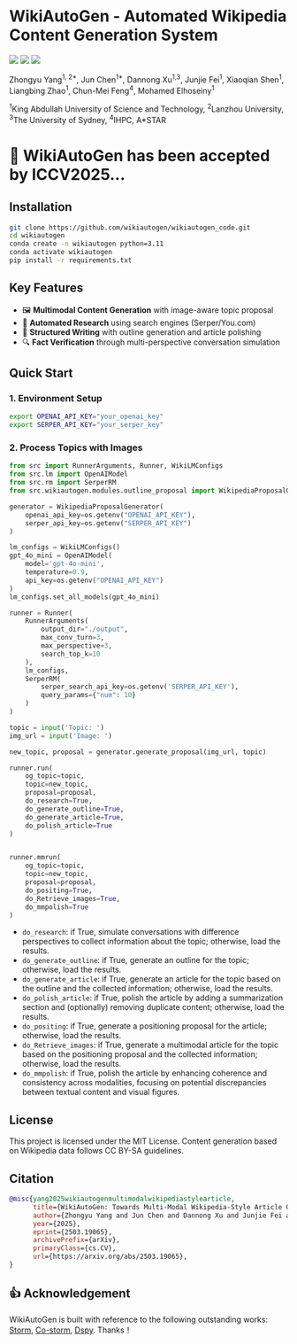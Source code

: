 # WikiAutoGen - Automated Wikipedia Content Generation System
<a href='https://wikiautogen.github.io/'><img src='https://img.shields.io/badge/Project-Page-Green'></a> <a href='https://arxiv.org/abs/'><img src='https://img.shields.io/badge/Paper-Arxiv-red'></a> 
<a href='https://wikiautogen.github.io/WikiAutoGen/'><img src='https://img.shields.io/badge/Paper-Example-blue'></a> 

Zhongyu Yang<sup>1, 2*</sup>, Jun Chen<sup>1*</sup>, Dannong Xu<sup>1,3</sup>, Junjie Fei<sup>1</sup>, Xiaoqian Shen<sup>1</sup>, Liangbing Zhao<sup>1</sup>, Chun-Mei Feng<sup>4</sup>, Mohamed Elhoseiny<sup>1</sup>

<sup>1</sup>King Abdullah University of Science and Technology, 
<sup>2</sup>Lanzhou University, 
<sup>3</sup>The University of Sydney, 
<sup>4</sup>IHPC, A*STAR

# 👀 WikiAutoGen has been accepted by ICCV2025...

## Installation

```bash
git clone https://github.com/wikiautogen/wikiautogen_code.git
cd wikiautogen
conda create -n wikiautogen python=3.11
conda activate wikiautogen
pip install -r requirements.txt
```

## Key Features
- 🖼️ **Multimodal Content Generation** with image-aware topic proposal
- 🤖 **Automated Research** using search engines (Serper/You.com)
- 📝 **Structured Writing** with outline generation and article polishing
- 🔍 **Fact Verification** through multi-perspective conversation simulation

## Quick Start

### 1. Environment Setup
```bash
export OPENAI_API_KEY="your_openai_key"
export SERPER_API_KEY="your_serper_key"
```

### 2. Process Topics with Images
```python
from src import RunnerArguments, Runner, WikiLMConfigs
from src.lm import OpenAIModel
from src.rm import SerperRM
from src.wikiautogen.modules.outline_proposal import WikipediaProposalGenerator

generator = WikipediaProposalGenerator(
    openai_api_key=os.getenv("OPENAI_API_KEY"),
    serper_api_key=os.getenv("SERPER_API_KEY")
)

lm_configs = WikiLMConfigs()
gpt_4o_mini = OpenAIModel(
    model='gpt-4o-mini',
    temperature=0.9,
    api_key=os.getenv("OPENAI_API_KEY")
)
lm_configs.set_all_models(gpt_4o_mini)

runner = Runner(
    RunnerArguments(
        output_dir="./output",
        max_conv_turn=3,
        max_perspective=3,
        search_top_k=10
    ),
    lm_configs,
    SerperRM(
        serper_search_api_key=os.getenv('SERPER_API_KEY'),
        query_params={"num": 10}
    )
)

topic = input('Topic: ')
img_url = input('Image: ')

new_topic, proposal = generator.generate_proposal(img_url, topic)

runner.run(
    og_topic=topic,
    topic=new_topic,
    proposal=proposal,
    do_research=True,
    do_generate_outline=True,
    do_generate_article=True,
    do_polish_article=True
)


runner.mmrun(
    og_topic=topic,
    topic=new_topic,
    proposal=proposal,
    do_positing=True,
    do_Retrieve_images=True,
    do_mmpolish=True
)


```

- `do_research`: if True, simulate conversations with difference perspectives to collect information about the topic; otherwise, load the results.
- `do_generate_outline`: if True, generate an outline for the topic; otherwise, load the results.
- `do_generate_article`: if True, generate an article for the topic based on the outline and the collected information; otherwise, load the results.
- `do_polish_article`: if True, polish the article by adding a summarization section and (optionally) removing duplicate content; otherwise, load the results.
- `do_positing`: if True, generate a positioning proposal for the article; otherwise, load the results.
- `do_Retrieve_images`: if True, generate a multimodal article for the topic based on the positioning proposal and the collected information; otherwise, load the results.
- `do_mmpolish`: if True, polish the article by enhancing coherence and consistency across modalities, focusing on potential discrepancies between textual content and visual figures. 



## License
This project is licensed under the MIT License. Content generation based on Wikipedia data follows CC BY-SA guidelines.

## Citation
```bibtex
@misc{yang2025wikiautogenmultimodalwikipediastylearticle,
      title={WikiAutoGen: Towards Multi-Modal Wikipedia-Style Article Generation}, 
      author={Zhongyu Yang and Jun Chen and Dannong Xu and Junjie Fei and Xiaoqian Shen and Liangbing Zhao and Chun-Mei Feng and Mohamed Elhoseiny},
      year={2025},
      eprint={2503.19065},
      archivePrefix={arXiv},
      primaryClass={cs.CV},
      url={https://arxiv.org/abs/2503.19065}, 
}
```

## 👍 Acknowledgement
WikiAutoGen is built with reference to the following outstanding works: [Storm](https://github.com/stanford-oval/storm), [Co-storm](https://github.com/stanford-oval/storm), [Dspy](https://github.com/stanfordnlp/dspy).
Thanks！
